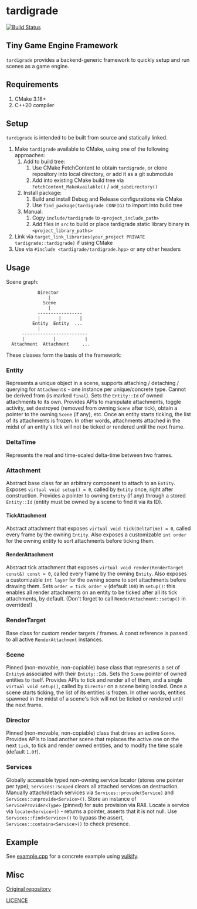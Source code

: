 # tardigrade

[![Build Status](https://github.com/karnkaul/tardigrade/actions/workflows/ci.yml/badge.svg)](https://github.com/karnkaul/tardigrade/actions/workflows/ci.yml)

## Tiny Game Engine Framework

`tardigrade` provides a backend-generic framework to quickly setup and run scenes as a game engine.

## Requirements

1. CMake 3.18+
1. C++20 compiler

## Setup

`tardigrade` is intended to be built from source and statically linked.

1. Make `tardigrade` available to CMake, using one of the following approaches:
    1. Add to build tree:
        1. Use CMake FetchContent to obtain `tardigrade`, or clone repository into local directory, or add it as a git submodule
        1. Add into existing CMake build tree via  `FetchContent_MakeAvailable()` / `add_subdirectory()`
    1. Install package:
        1. Build and install Debug and Release configurations via CMake
        1. Use `find_package(tardigrade CONFIG)` to import into build tree
    1. Manual:
        1. Copy `include/tardigrade` to `<project_include_path>`
        1. Add files in `src` to build or place tardigrade static library binary in `<project_library_paths>`
1. Link via `target_link_libraries(your_project PRIVATE tardigrade::tardigrade)` if using CMake
1. Use via `#include <tardigrade/tardigrade.hpp>` or any other headers

## Usage

Scene graph:

```
            Director
                |
              Scene
                |
            -----------------
            |       |       |
          Entity  Entity  ...
            |
      -------------------------
      |           |           |
  Attachment  Attachment     ... 
```

These classes form the basis of the framework:

### Entity

Represents a unique object in a scene, supports attaching / detaching / querying for `Attachment`s - one instance per unique/concrete type. Cannot be derived from (is marked `final`). Sets the `Entity::Id` of owned attachments to its own. Provides APIs to manipulate attachments, toggle activity, set destroyed (removed from owning `Scene` after tick), obtain a pointer to the owning `Scene` (if any), etc. Once an entity starts ticking, the list of its attachments is frozen. In other words, attachments attached in the midst of an entity's tick will not be ticked or rendered until the next frame.

### DeltaTime

Represents the real and time-scaled delta-time between two frames.

### Attachment

Abstract base class for an arbitrary component to attach to an `Entity`. Exposes `virtual void setup() = 0`, called by `Entity` once, right after construction. Provides a pointer to owning `Entity` (if any) through a stored `Entity::Id` (entity must be owned by a scene to find it via its ID).

#### TickAttachment

Abstract attachment that exposes `virtual void tick(DeltaTime) = 0`, called every frame by the owning `Entity`. Also exposes a customizable `int order` for the owning entity to sort attachments before ticking them.

#### RenderAttachment

Abstract tick attachment that exposes `virtual void render(RenderTarget const&) const = 0`, called every frame by the owning `Entity`. Also exposes a customizable `int layer` for the owning scene to sort attachments before drawing them. Sets `order = tick_order_v` (default `100`) in `setup()`: this enables all render attachments on an entity to be ticked after all its tick attachments, by default. (Don't forget to call `RenderAttachment::setup()` in overrides!)

### RenderTarget

Base class for custom render targets / frames. A const reference is passed to all active `RenderAttachment` instances.

### Scene

Pinned (non-movable, non-copiable) base class that represents a set of `Entity`s associated with their `Entity::Id`s. Sets the `Scene` pointer of owned entities to itself. Provides APIs to tick and render all of them, and a single `virtual void setup()`, called by `Director` on a scene being loaded. Once a scene starts ticking, the list of its entities is frozen. In other words, entities spawned in the midst of a scene's tick will not be ticked or rendered until the next frame.

### Director

Pinned (non-movable, non-copiable) class that drives an active `Scene`. Provides APIs to load another scene that replaces the active one on the next `tick`, to tick and render owned entities, and to modify the time scale (default `1.0f`).

### Services

Globally accessible typed non-owning service locator (stores one pointer per type); `Services::Scoped` clears all attached services on destruction. Manually attach/detach services via `Services::provide(Service)` and `Services::unprovide<Service>()`. Store an instance of `ServiceProvider<Type>` (pinned) for auto provision via RAII. Locate a service via `locate<Service>()` - returns a pointer, asserts that it is not null. Use `Services::find<Service>()` to bypass the assert, `Services::contains<Service>()` to check presence.

## Example

See [example.cpp](example/example.cpp) for a concrete example using [vulkify](https://github.com/vulkify/vulkify).

## Misc

[Original repository](https://github.com/karnkaul/tardigrade)

[LICENCE](LICENSE)
